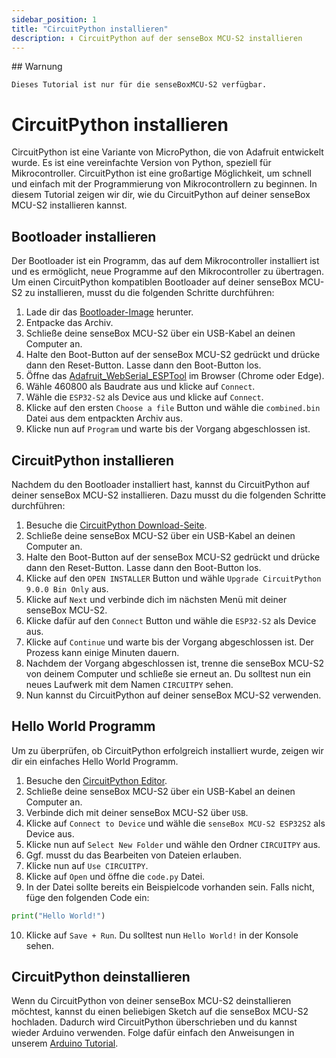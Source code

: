 ```yaml
---
sidebar_position: 1
title: "CircuitPython installieren"
description: ⬇️ CircuitPython auf der senseBox MCU-S2 installieren
---
```


<div className="alert alert--warning">
    ## Warnung
  
    Dieses Tutorial ist nur für die senseBoxMCU-S2 verfügbar.
</div>

# CircuitPython installieren
CircuitPython ist eine Variante von MicroPython, die von Adafruit entwickelt wurde. Es ist eine vereinfachte Version von Python, speziell für Mikrocontroller. CircuitPython ist eine großartige Möglichkeit, um schnell und einfach mit der Programmierung von Mikrocontrollern zu beginnen. In diesem Tutorial zeigen wir dir, wie du CircuitPython auf deiner senseBox MCU-S2 installieren kannst.


## Bootloader installieren
Der Bootloader ist ein Programm, das auf dem Mikrocontroller installiert ist und es ermöglicht, neue Programme auf den Mikrocontroller zu übertragen. Um einen CircuitPython kompatiblen Bootloader auf deiner senseBox MCU-S2 zu installieren, musst du die folgenden Schritte durchführen:
1. Lade dir das [Bootloader-Image](https://github.com/adafruit/tinyuf2/releases/download/0.18.2/tinyuf2-sensebox_mcu_esp32s2-0.18.2.zip) herunter.
2. Entpacke das Archiv.
3. Schließe deine senseBox MCU-S2 über ein USB-Kabel an deinen Computer an.
4. Halte den Boot-Button auf der senseBox MCU-S2 gedrückt und drücke dann den Reset-Button. Lasse dann den Boot-Button los.
5. Öffne das [Adafruit_WebSerial_ESPTool](https://adafruit.github.io/Adafruit_WebSerial_ESPTool/) im Browser (Chrome oder Edge).
6. Wähle 460800 als Baudrate aus und klicke auf `Connect`.
7. Wähle die `ESP32-S2` als Device aus und klicke auf `Connect`.
8. Klicke auf den ersten `Choose a file` Button und wähle die `combined.bin` Datei aus dem entpackten Archiv aus.
9. Klicke nun auf `Program` und warte bis der Vorgang abgeschlossen ist.

## CircuitPython installieren
Nachdem du den Bootloader installiert hast, kannst du CircuitPython auf deiner senseBox MCU-S2 installieren. Dazu musst du die folgenden Schritte durchführen:
1. Besuche die [CircuitPython Download-Seite](https://circuitpython.org/board/sensebox_mcu_esp32s2/).
2. Schließe deine senseBox MCU-S2 über ein USB-Kabel an deinen Computer an.
3. Halte den Boot-Button auf der senseBox MCU-S2 gedrückt und drücke dann den Reset-Button. Lasse dann den Boot-Button los.
4. Klicke auf den `OPEN INSTALLER` Button und wähle `Upgrade CircuitPython 9.0.0 Bin Only` aus.
5. Klicke auf `Next` und verbinde dich im nächsten Menü mit deiner senseBox MCU-S2.
6. Klicke dafür auf den `Connect` Button und wähle die `ESP32-S2` als Device aus.
7. Klicke auf `Continue` und warte bis der Vorgang abgeschlossen ist. Der Prozess kann einige Minuten dauern.
9. Nachdem der Vorgang abgeschlossen ist, trenne die senseBox MCU-S2 von deinem Computer und schließe sie erneut an. Du solltest nun ein neues Laufwerk mit dem Namen `CIRCUITPY` sehen.
8. Nun kannst du CircuitPython auf deiner senseBox MCU-S2 verwenden.


## Hello World Programm
Um zu überprüfen, ob CircuitPython erfolgreich installiert wurde, zeigen wir dir ein einfaches Hello World Programm. 
1. Besuche den [CircuitPython Editor](https://code.circuitpython.org/).
2. Schließe deine senseBox MCU-S2 über ein USB-Kabel an deinen Computer an.
3. Verbinde dich mit deiner senseBox MCU-S2 über `USB`.
4. Klicke auf `Connect to Device` und wähle die `senseBox MCU-S2 ESP32S2` als Device aus.
5. Klicke nun auf `Select New Folder` und wähle den Ordner `CIRCUITPY` aus.
6. Ggf. musst du das Bearbeiten von Dateien erlauben.
7. Klicke nun auf `Use CIRCUITPY`.
8. Klicke auf `Open` und öffne die `code.py` Datei.
9. In der Datei sollte bereits ein Beispielcode vorhanden sein. Falls nicht, füge den folgenden Code ein:
```python
print("Hello World!")
```
10. Klicke auf `Save + Run`. Du solltest nun `Hello World!` in der Konsole sehen.

## CircuitPython deinstallieren
Wenn du CircuitPython von deiner senseBox MCU-S2 deinstallieren möchtest, kannst du einen beliebigen Sketch auf die senseBox MCU-S2 hochladen. Dadurch wird CircuitPython überschrieben und du kannst wieder Arduino verwenden. Folge dafür einfach den Anweisungen in unserem [Arduino Tutorial](/docs/category/arduino).